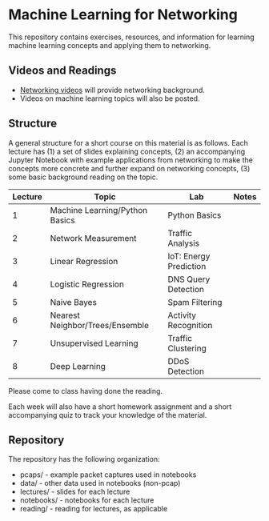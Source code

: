 # Machine Learning for Networking

This repository contains exercises, resources, and information for learning machine learning concepts and applying them to networking. 

## Videos and Readings

* [Networking videos](https://www.youtube.com/playlist?list=PLpherdrLyny-zJw95jcE-uJkcsIAG1MEn) will provide networking background.
* Videos on machine learning topics will also be posted.

## Structure

A general structure for a short course on this material is as follows. Each lecture has (1) a set of slides explaining concepts, (2) an accompanying Jupyter Notebook with example applications from networking to make the concepts more concrete and further expand on networking concepts, (3) some basic background reading on the topic.

| Lecture | Topic                           | Lab                    | Notes |
|---------|---------------------------------|------------------------|-------|
| 1       | Machine Learning/Python Basics  | Python Basics          |       |
| 2       | Network Measurement             | Traffic Analysis       |       |
| 3       | Linear Regression               | IoT: Energy Prediction |       |
| 4       | Logistic Regression             | DNS Query Detection    |       |
| 5       | Naive Bayes                     | Spam Filtering         |       |
| 6       | Nearest Neighbor/Trees/Ensemble | Activity Recognition   |       |
| 7       | Unsupervised Learning           | Traffic Clustering     |       |
| 8       | Deep Learning                   | DDoS Detection         |       |

Please come to class having done the reading. 

Each week will also have a short homework assignment and a short accompanying quiz to track your knowledge of the material.

## Repository

The repository has the following organization:

* pcaps/ - example packet captures used in notebooks
* data/ - other data used in notebooks (non-pcap)
* lectures/ - slides for each lecture
* notebooks/ - notebooks for each lecture
* reading/ - reading for lectures, as applicable
